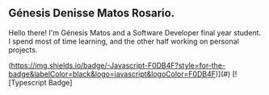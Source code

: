 ## Génesis Denisse Matos Rosario. 

Hello there! I'm Génesis Matos and a Software Developer final year student. 
I spend most of time learning, and the other half working on personal projects.

(https://img.shields.io/badge/-Javascript-F0DB4F?style=for-the-badge&labelColor=black&logo=javascript&logoColor=F0DB4F)](#) [![Typescript Badge]

